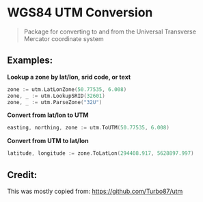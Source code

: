 # WGS84 UTM Conversion

> Package for converting to and from the Universal Transverse Mercator coordinate system

## Examples:

**Lookup a zone by lat/lon, srid code, or text**
``` go
zone := utm.LatLonZone(50.77535, 6.008)
zone, _ := utm.LookupSRID(32601)
zone, _ := utm.ParseZone("32U")
```

**Convert from lat/lon to UTM**
``` go
easting, northing, zone := utm.ToUTM(50.77535, 6.008)
```

**Convert from UTM to lat/lon**
``` go
latitude, longitude := zone.ToLatLon(294408.917, 5628897.997)
```

## Credit:

This was mostly copied from: https://github.com/Turbo87/utm

